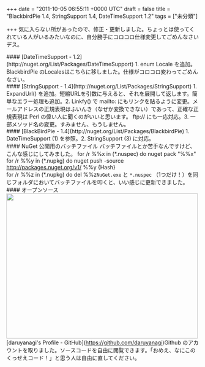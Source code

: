 
+++
date = "2011-10-05 06:55:11 +0000 UTC"
draft = false
title = "BlackbirdPie 1.4, StringSupport 1.4, DateTimeSupport 1.2"
tags = ["未分類"]

+++
気に入らない所があったので、修正・更新しました。ちょっとは使ってくれている人がいるみたいなのに、自分勝手にコロコロ仕様変更してごめんなさいデス。

<div class="section">
    #### [DateTimeSupport - 1.2](http://nuget.org/List/Packages/DateTimeSupport)
    1.  enum Locale を追加。BlackbirdPie のLocalesはこちらに移しました。仕様がコロコロ変わってごめんなさい。

</div>
<div class="section">
    #### [StringSupport - 1.4](http://nuget.org/List/Packages/StringSupport)
    1.  ExpandUrl() を追加。短縮URLを引数に与えると、それを展開して返します。簡単なエラー処理も追加。2.  Linkfy() で mailto: にもリンクを貼るように変更。メールアドレスの正規表現はふいんき（なぜか変換できない）であって、正確な正規表現は Perl の偉い人に聞くのがいいと思います。 ftp:// にも一応対応。3.  一部メソッド名の変更。すみません、もうしません。

</div>
<div class="section">
    #### [BlackBirdPie - 1.4](http://nuget.org/List/Packages/BlackbirdPie)
    1.  DateTimeSupport (1) を参照。2.  StringSupport (3) に対応。

</div>
<div class="section">
    #### NuGet 公開用のバッチファイル
    バッチファイルとか苦手なんですけど、こんな感じにしてみました。	for /r %%x in (*.nuspec) do nuget pack "%%x"<br/>
	for /r %%y in (*.nupkg) do nuget push -source <a href="http://packages.nuget.org/v1/">http://packages.nuget.org/v1/</a> %%y {Hash}<br/>
	for /r %%z in (*.nupkg) do del %%z<code>NuGet.exe</code> と <code>*.nuspec</code> （1つだけ！）を同じフォルダにおいてバッチファイルを叩くと、いい感じに更新できました。

</div>
<div class="section">
    #### オープンソース
    <a href="http://blog.daruyanagi.net/archives/280/sshot-3" rel="attachment wp-att-283"><img src="http://blog.daruyanagi.net/wp-content/uploads/2011/10/sshot-3-500x378.png" alt="" title="sshot-3" width="500" height="378" class="alignnone size-medium wp-image-283"/></a>[daruyanagi&#39;s Profile - GitHub](<a href="https://github.com/daruyanagi">https://github.com/daruyanagi</a>)Github のアカウントを取りました。ソースコードを自由に閲覧できます。「おめえ、なにこのくっせえコード！」と思う人は自由に直してください。

</div>

